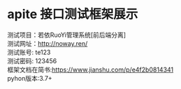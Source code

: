 # apite 接口测试框架展示
测试项目：若依RuoYi管理系统[前后端分离]  
测试网址：http://noway.ren/  
测试账号: te123   
测试密码: 123456  
框架文档在简书:https://www.jianshu.com/p/e4f2b0814341  
pyhon版本:3.7+

